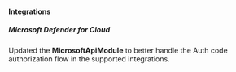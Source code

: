 
#### Integrations
##### Microsoft Defender for Cloud
Updated the **MicrosoftApiModule** to better handle the Auth code authorization flow in the supported integrations.
